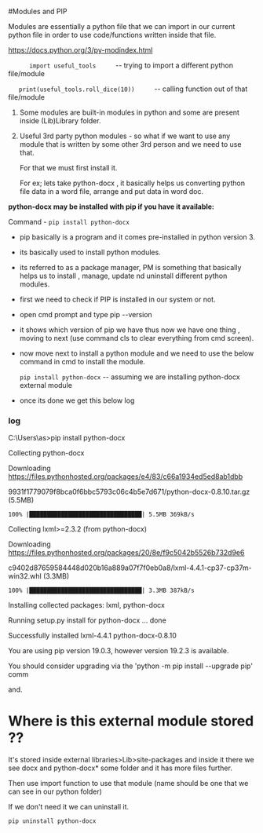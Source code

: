 #Modules and  PIP

Modules are essentially a python file that we can import in our current python file in order to use code/functions written inside that file.

https://docs.python.org/3/py-modindex.html

`       import useful_tools      ` --       trying to import a different python file/module 

`    print(useful_tools.roll_dice(10))      `  --   calling function out of that file/module

1. Some modules are built-in modules in python and some are present inside (Lib)Library folder.

2. Useful 3rd party python modules - so what if we want to use any module that is written by some other 3rd person and we need to use that.
   
   For that we must first install it.
   
   For ex; lets take python-docx , it basically helps us converting python file data in a word file, arrange and put data in word doc.

**python-docx may be installed with pip if you have it available:**

Command - ` pip install python-docx `

* pip basically is a program and it comes pre-installed in python version 3.
* its basically used to install python modules.
* its referred to as a package manager, PM is something that basically helps us to install , manage, update nd uninstall different python modules.

* first we need to check if PIP is installed in our system or not.
* open cmd prompt and type pip --version
* it shows which version of pip we have thus now we have one thing , moving to next (use command cls to clear everything from cmd screen).
* now move next to install a python module and we need to use the below command in cmd to install the module.
    
    `pip install python-docx`  -- assuming we are installing python-docx external module
    
 * once its done we get this below log

### log
C:\Users\as>pip install python-docx

Collecting python-docx

  Downloading https://files.pythonhosted.org/packages/e4/83/c66a1934ed5ed8ab1dbb
  
9931f1779079f8bca0f6bbc5793c06c4b5e7d671/python-docx-0.8.10.tar.gz (5.5MB)

    100% |████████████████████████████████| 5.5MB 369kB/s
    
Collecting lxml>=2.3.2 (from python-docx)

  Downloading https://files.pythonhosted.org/packages/20/8e/f9c5042b5526b732d9e6
  
c9402d87659584448d020b16a889a07f7f0eb0a8/lxml-4.4.1-cp37-cp37m-win32.whl (3.3MB)


    100% |████████████████████████████████| 3.3MB 387kB/s
    
Installing collected packages: lxml, python-docx

  Running setup.py install for python-docx ... done
  
Successfully installed lxml-4.4.1 python-docx-0.8.10

You are using pip version 19.0.3, however version 19.2.3 is available.

You should consider upgrading via the 'python -m pip install --upgrade pip' comm

and.



# Where is this external module stored ??

It's stored inside external libraries>Lib>site-packages and inside it there we see docx and python-docx* some folder and it has more files further.

Then use import function to use that module (name should be one that we can see in our python folder)

If we don't need it we can uninstall it.

`pip uninstall python-docx`

